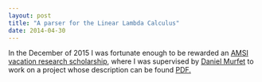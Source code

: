 ```yaml
---
layout: post
title: "A parser for the Linear Lambda Calculus"
date: 2014-04-30
---
```


In the December of 2015 I was fortunate enough to be rewarded an <a href = "https://vrs.amsi.org.au/about/"> AMSI vacation research scholarship</a>, where I was supervised by <a href = "http://www.therisingsea.org/">Daniel Murfet</a> to work on a project whose description can be found <a href = "https://github.com/WilliamTroiani/linearlambdacalculus/blob/master/ResearchProject.pdf" target="_blank">PDF.</a>
